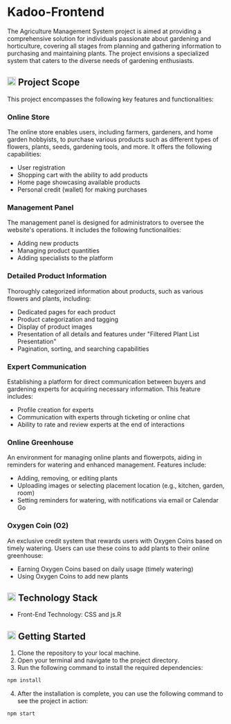 # Kadoo-Frontend
The Agriculture Management System project is aimed at providing a comprehensive solution for individuals passionate about gardening and horticulture, covering all stages from planning and gathering information to purchasing and maintaining plants. The project envisions a specialized system that caters to the diverse needs of gardening enthusiasts.

## <img width="20" height="20" src="https://img.icons8.com/ios/50/41b883/garden.png" alt="garden"/> Project Scope
This project encompasses the following key features and functionalities:

### Online Store

The online store enables users, including farmers, gardeners, and home garden hobbyists, to purchase various products such as different types of flowers, plants, seeds, gardening tools, and more. It offers the following capabilities:

- User registration
- Shopping cart with the ability to add products
- Home page showcasing available products
- Personal credit (wallet) for making purchases

### Management Panel

The management panel is designed for administrators to oversee the website's operations. It includes the following functionalities:

- Adding new products
- Managing product quantities
- Adding specialists to the platform

### Detailed Product Information

Thoroughly categorized information about products, such as various flowers and plants, including:

- Dedicated pages for each product
- Product categorization and tagging
- Display of product images
- Presentation of all details and features under "Filtered Plant List Presentation"
- Pagination, sorting, and searching capabilities

### Expert Communication

Establishing a platform for direct communication between buyers and gardening experts for acquiring necessary information. This feature includes:

- Profile creation for experts
- Communication with experts through ticketing or online chat
- Ability to rate and review experts at the end of interactions

### Online Greenhouse

An environment for managing online plants and flowerpots, aiding in reminders for watering and enhanced management. Features include:

- Adding, removing, or editing plants
- Uploading images or selecting placement location (e.g., kitchen, garden, room)
- Setting reminders for watering, with notifications via email or Calendar Go

### Oxygen Coin (O2)

An exclusive credit system that rewards users with Oxygen Coins based on timely watering. Users can use these coins to add plants to their online greenhouse:

- Earning Oxygen Coins based on daily usage (timely watering)
- Using Oxygen Coins to add new plants

## <img width="20" height="20" src="https://img.icons8.com/ios/50/41b883/code--v1.png" alt="code--v1"/> Technology Stack

- Front-End Technology: CSS and js.R

## <img width="20" height="20" src="https://img.icons8.com/ios/50/41b883/start--v1.png" alt="start--v1"/> Getting Started

1. Clone the repository to your local machine.
2. Open your terminal and navigate to the project directory.
3. Run the following command to install the required dependencies:
```bash
npm install
```
4. After the installation is complete, you can use the following command to see the project in action:
```bash
npm start
```
